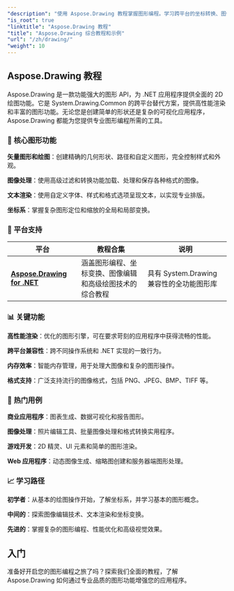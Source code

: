 ```yaml
---
"description": "使用 Aspose.Drawing 教程掌握图形编程。学习跨平台的坐标转换、图像编辑、绘图技巧和高级视觉效果。"
"is_root": true
"linktitle": "Aspose.Drawing 教程"
"title": "Aspose.Drawing 综合教程和示例"
"url": "/zh/drawing/"
"weight": 10
---
```


## Aspose.Drawing 教程

Aspose.Drawing 是一款功能强大的图形 API，为 .NET 应用程序提供全面的 2D 绘图功能。它是 System.Drawing.Common 的跨平台替代方案，提供高性能渲染和丰富的图形功能。无论您是创建简单的形状还是复杂的可视化应用程序，Aspose.Drawing 都能为您提供专业图形编程所需的工具。

### 🎨 **核心图形功能**

**矢量图形和绘图**：创建精确的几何形状、路径和自定义图形，完全控制样式和外观。

**图像处理**：使用高级过滤和转换功能加载、处理和保存各种格式的图像。

**文本渲染**：使用自定义字体、样式和格式选项呈现文本，以实现专业排版。

**坐标系**：掌握复杂图形定位和缩放的全局和局部变换。

### 🚀 **平台支持**

平台 | 教程合集 | 说明 |
|----------|---------------------|-------------|
| **[Aspose.Drawing for .NET](./net/)** | 涵盖图形编程、坐标变换、图像编辑和高级绘图技术的综合教程 | 具有 System.Drawing 兼容性的全功能图形库 |

### 📊 **关键功能**

**高性能渲染**：优化的图形引擎，可在要求苛刻的应用程序中获得流畅的性能。

**跨平台兼容性**：跨不同操作系统和 .NET 实现的一致行为。

**内存效率**：智能内存管理，用于处理大图像和复杂的图形操作。

**格式支持**：广泛支持流行的图像格式，包括 PNG、JPEG、BMP、TIFF 等。

### 🎯 **热门用例**

**商业应用程序**：图表生成、数据可视化和报告图形。

**图像处理**：照片编辑工具、批量图像处理和格式转换实用程序。

**游戏开发**：2D 精灵、UI 元素和简单的图形渲染。

**Web 应用程序**：动态图像生成、缩略图创建和服务器端图形处理。

### 📈 **学习路径**

**初学者**：从基本的绘图操作开始，了解坐标系，并学习基本的图形概念。

**中间的**：探索图像编辑技术、文本渲染和坐标变换。

**先进的**：掌握复杂的图形编程、性能优化和高级视觉效果。

## 入门

准备好开启您的图形编程之旅了吗？探索我们全面的教程，了解 Aspose.Drawing 如何通过专业品质的图形功能增强您的应用程序。